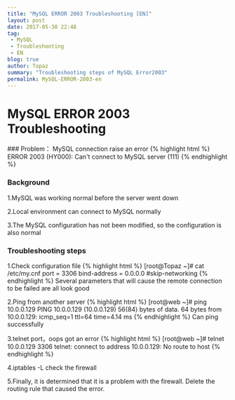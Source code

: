 ```yaml
---
title: "MySQL ERROR 2003 Troubleshooting [EN]"
layout: post
date: 2017-05-30 22:48
tag:
 - MySQL
 - Troubleshooting
 - EN
blog: true
author: Topaz
summary: "Troubleshooting steps of MySQL Error2003"
permalink: MySQL-ERROR-2003-en
---
```

<h1 class="title"> MySQL ERROR 2003 Troubleshooting </h1>
### Problem：
MySQL connection raise an error
{% highlight html %}
ERROR 2003 (HY000): Can't connect to MySQL server (111)
{% endhighlight %}

### Background
1.MySQL was working normal before the server went down

2.Local environment can connect to MySQL normally

3.The MySQL configuration has not been modified, so the configuration is also normal

### Troubleshooting steps
1.Check configuration file
 {% highlight html %}
 [root@Topaz ~]# cat /etc/my.cnf
 port = 3306
 bind-address = 0.0.0.0
 #skip-networking
 {% endhighlight %}
Several parameters that will cause the remote connection to be failed are all look good


2.Ping from another server
 {% highlight html %}
 [root@web ~]# ping 10.0.0.129
 	PING 10.0.0.129 (10.0.0.129) 56(84) bytes of data.
 	64 bytes from 10.0.0.129: icmp_seq=1 ttl=64 time=4.14 ms
 {% endhighlight %}
Can ping successfully

3.telnet port，oops got an error
 {% highlight html %}
 [root@web ~]# telnet 10.0.0.129 3306
 	telnet: connect to address 10.0.0.129: No route to host
 {% endhighlight %}

4.iptables -L check the firewall

5.Finally, it is determined that it is a problem with the firewall. Delete the routing rule that caused the error.
